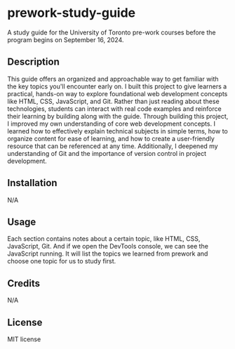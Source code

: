 # prework-study-guide

A study guide for the University of Toronto pre-work courses before the program begins on September 16, 2024.

## Description

This guide offers an organized and approachable way to get familiar with the key topics you'll encounter early on. I built this project to give learners a practical, hands-on way to explore foundational web development concepts like HTML, CSS, JavaScript, and Git. Rather than just reading about these technologies, students can interact with real code examples and reinforce their learning by building along with the guide. Through building this project, I improved my own understanding of core web development concepts. I learned how to effectively explain technical subjects in simple terms, how to organize content for ease of learning, and how to create a user-friendly resource that can be referenced at any time. Additionally, I deepened my understanding of Git and the importance of version control in project development.

## Installation

N/A

## Usage

Each section contains notes about a certain topic, like HTML, CSS, JavaScript, Git. And if we open the DevTools console, we can see the JavaScript running. It will list the topics we learned from prework and choose one topic for us to study first.

## Credits

N/A

## License

MIT license
